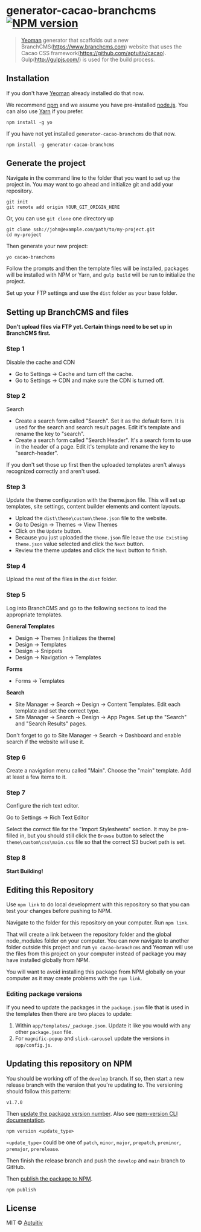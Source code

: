 # generator-cacao-branchcms [![NPM version][npm-image]][npm-url]
> [Yeoman](http://yeoman.io) generator that scaffolds out a new BranchCMS(https://www.branchcms.com) website that uses the Cacao CSS framework(https://github.com/aptuitiv/cacao).
Gulp(http://gulpjs.com/) is used for the build process.

## Installation

If you don't have [Yeoman](http://yeoman.io) already installed do that now.

We recommend [npm](https://www.npmjs.com/) and we assume you have pre-installed [node.js](https://nodejs.org/). You can also use [Yarn](https://yarnpkg.com/) if you prefer.

```
npm install -g yo
```

If you have not yet installed `generator-cacao-branchcms` do that now.

```
npm install -g generator-cacao-branchcms
```

## Generate the project

Navigate in the command line to the folder that you want to set up the project in. You may want to go ahead and initialize git and add your repository.

```
git init
git remote add origin YOUR_GIT_ORIGIN_HERE
```

Or, you can use `git clone` one directory up

```
git clone ssh://john@example.com/path/to/my-project.git 
cd my-project 
```

Then generate your new project:

```bash
yo cacao-branchcms
```

Follow the prompts and then the template files will be installed, packages will be installed with NPM or Yarn, and `gulp build` will be run to initialize the project.

Set up your FTP settings and use the `dist` folder as your base folder.

## Setting up BranchCMS and files

**Don't upload files via FTP yet. Certain things need to be set up in BranchCMS first.**

### Step 1

Disable the cache and CDN

- Go to Settings -> Cache and turn off the cache.
- Go to Settings -> CDN and make sure the CDN is turned off.

### Step 2

Search

- Create a search form called "Search". Set it as the default form. It is used for the search and search result pages. Edit it's template and rename the key to "search".
- Create a search form called "Search Header". It's a search form to use in the header of a page. Edit it's template and rename the key to "search-header".

If you don't set those up first then the uploaded templates aren't always recognized correctly
and aren't used.

### Step 3

Update the theme configuration with the theme.json file. This will set up templates, site settings, content builder elements and content layouts.

- Upload the `dist\theme\custom\theme.json` file to the website.
- Go to Design -> Themes -> View Themes
- Click on the `Update` button.
- Because you just uploaded the `theme.json` file leave the `Use Existing theme.json` value selected and click the `Next` button.
- Review the theme updates and click the `Next` button to finish.

### Step 4

Upload the rest of the files in the `dist` folder.

### Step 5

Log into BranchCMS and go to the following sections to load the appropriate templates.

**General Templates**

- Design -> Themes (initializes the theme)
- Design -> Templates
- Design -> Snippets
- Design -> Navigation -> Templates

**Forms**

- Forms -> Templates

**Search**

- Site Manager -> Search -> Design -> Content Templates. Edit each template and set the correct type.
- Site Manager -> Search -> Design -> App Pages. Set up the "Search" and "Search Results" pages.

Don't forget to go to Site Manager -> Search -> Dashboard and enable search if the website will use it. 

### Step 6

Create a navigation menu called "Main". Choose the "main" template. Add at least a few items to it.

### Step 7

Configure the rich text editor.

Go to Settings -> Rich Text Editor

Select the correct file for the "Import Stylesheets" section. It may be pre-filled in, but you should still click the `Browse` button to select the `theme\custom\css\main.css` file so that the correct S3 bucket path is set.

### Step 8

**Start Building!**

## Editing this Repository

Use `npm link` to do local development with this repository so that you can test your changes before pushing to NPM.

Navigate to the folder for this repository on your computer. Run `npm link`.

That will create a link between the repository folder and the global node_modules folder on your computer. You can now navigate to another folder outside this project and
run `yo cacao-branchcms` and Yeoman will use the files from this project on your computer instead of package you may have installed globally from NPM.

You will want to avoid installing this package from NPM globally on your computer as it may create problems with the `npm link`.

### Editing package versions

If you need to update the packages in the `package.json` file that is used in the templates then there are two places to update:

1. Within `app/templates/_package.json`. Update it like you would with any other `package.json` file.
2. For `magnific-popup` and `slick-carousel` update the versions in `app/config.js`.

## Updating this repository on NPM

You should be working off of the `develop` branch. If so, then start a new release branch with the version that you're updating to. The versioning should follow this pattern:

```
v1.7.0
```

Then [update the package version number](https://docs.npmjs.com/updating-your-published-package-version-number). Also see [npm-version CLI documentation](https://docs.npmjs.com/cli/version). 

```
npm version <update_type>
```

`<update_type>` could be one of `patch`, `minor`, `major`, `prepatch`, `preminor`, `premajor`, `prerelease`.

Then finish the release branch and push the `develop` and `main` branch to GitHub.

Then [publish the package to NPM](https://docs.npmjs.com/cli/publish).

```
npm publish
```

## License

MIT © [Aptuitiv](https://www.aptuitiv.com)


[npm-image]: https://badge.fury.io/js/generator-cacao-branchcms.svg
[npm-url]: https://npmjs.org/package/generator-cacao-branchcms

